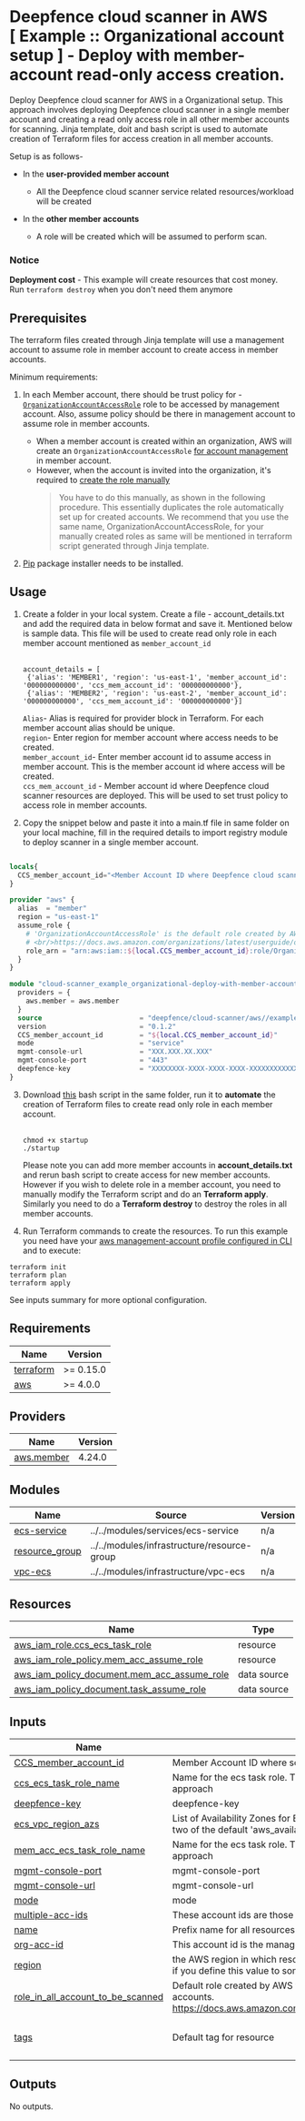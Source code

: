 # Deepfence cloud scanner in AWS<br/>[ Example :: Organizational account setup ] - Deploy with member-account read-only access creation.

Deploy Deepfence cloud scanner for AWS in a Organizational setup. This approach involves deploying Deepfence cloud scanner in a single member account and creating a read only access role in all other member accounts for scanning. Jinja template, doit and bash script is used to automate creation of Terraform files for access creation in all member accounts. <br/>

Setup is as follows-
* In the **user-provided member account**
    * All the Deepfence cloud scanner service related resources/workload will be created

* In the **other member accounts**
    * A role will be created which will be assumed to perform scan.
     
### Notice
**Deployment cost** - This example will create resources that cost money.<br/>Run `terraform destroy` when you don't need them anymore

## Prerequisites

The terraform files created through Jinja template will use a management account to assume role in member account to create access in member accounts.

Minimum requirements:
1. In each Member account, there should be trust policy for -[`OrganizationAccountAccessRole`](https://docs.aws.amazon.com/organizations/latest/userguide/orgs_manage_accounts_access.html) role to be accessed by management account. Also, assume policy should be there in management account to assume role in member accounts.

     * When a member account is created within an organization, AWS will create an `OrganizationAccountAccessRole` [for account management](https://docs.aws.amazon.com/organizations/latest/userguide/orgs_manage_accounts_access.html) in member account. 
     * However, when the account is invited into the organization, it's required to [create the role manually](https://docs.aws.amazon.com/organizations/latest/userguide/orgs_manage_accounts_access.html#orgs_manage_accounts_create-cross-account-role)
       > You have to do this manually, as shown in the following procedure. This essentially duplicates the role automatically set up for created accounts. We recommend that you use the same name, OrganizationAccountAccessRole, for your manually created roles as same will be mentioned in terraform script generated through Jinja template.

2. [Pip](https://pip.pypa.io/en/stable/installation/) package installer needs to be installed.

## Usage

1. Create a folder in your local system. Create a file - account_details.txt and add the required data in below format and save it. Mentioned below is sample data. This file will be used to create read only role in each member account mentioned as `member_account_id` <br><br>
   ```
   account_details = [
    {'alias': 'MEMBER1', 'region': 'us-east-1', 'member_account_id': '000000000000', 'ccs_mem_account_id': '000000000000'},
    {'alias': 'MEMBER2', 'region': 'us-east-2', 'member_account_id': '000000000000', 'ccs_mem_account_id': '000000000000'}]
    ```

   `Alias`- Alias is required for provider block in Terraform. For each member account alias should be unique.<br>
   `region`- Enter region for member account where access needs to be created.<br>
   `member_account_id`- Enter member account id to assume access in member account. This is the member account id where access will be created.<br>
   `ccs_mem_account_id` - Member account id where Deepfence cloud scanner resources are deployed. This will be used to set trust policy to access role in member accounts.<br>

2. Copy the snippet below and paste it into a main.tf file in same folder on your local machine, fill in the required details to import registry module to deploy scanner in a single member account.

```terraform

locals{
  CCS_member_account_id="<Member Account ID where Deepfence cloud scanner resources will be deployed> eg. XXXXXXXXXXXX"
}

provider "aws" {
  alias  = "member"
  region = "us-east-1"
  assume_role {
    # 'OrganizationAccountAccessRole' is the default role created by AWS for managed-account users to be able to admin member accounts.
    # <br/>https://docs.aws.amazon.com/organizations/latest/userguide/orgs_manage_accounts_access.html
    role_arn = "arn:aws:iam::${local.CCS_member_account_id}:role/OrganizationAccountAccessRole"
  }
}

module "cloud-scanner_example_organizational-deploy-with-member-account-read-only-access-creation" {
  providers = {
    aws.member = aws.member
  }
  source                        = "deepfence/cloud-scanner/aws//examples/organizational-deploy-with-member-account-read-only-access-creation"
  version                       = "0.1.2"
  CCS_member_account_id         = "${local.CCS_member_account_id}"
  mode                          = "service"
  mgmt-console-url              = "XXX.XXX.XX.XXX"
  mgmt-console-port             = "443"
  deepfence-key                 = "XXXXXXXX-XXXX-XXXX-XXXX-XXXXXXXXXXXX"
}
```
3. Download [this](https://github.com/deepfence/terraform-aws-cloud-scanner/blob/aws-alt-fix-cyclic-dep/examples/organizational-deploy-with-member-account-read-only-access-creation/startup.sh) bash script in the same folder, run it to **automate** the creation of Terraform files to create read only role in each member account. <br><br>
   ```shell
   chmod +x startup
   ./startup
   ```

   Please note you can add more member accounts in **account_details.txt** and rerun bash script to create access for new member accounts. However if you wish to delete role in a member account, you need to manually modify the Terraform script and do an **Terraform apply**. Similarly you need to do a **Terraform destroy** to destroy the roles in all member accounts.

4. Run Terraform commands to create the resources. To run this example you need have your [aws management-account profile configured in CLI](https://docs.aws.amazon.com/cli/latest/userguide/cli-configure-profiles.html) and to execute:
```shell
terraform init
terraform plan
terraform apply
```

See inputs summary for more optional configuration.

## Requirements

| Name | Version |
|------|---------|
| <a name="requirement_terraform"></a> [terraform](#requirement\_terraform) | >= 0.15.0 |
| <a name="requirement_aws"></a> [aws](#requirement\_aws) | >= 4.0.0 |

## Providers

| Name | Version |
|------|---------|
| <a name="provider_aws.member"></a> [aws.member](#provider\_aws.member) | 4.24.0 |

## Modules

| Name | Source | Version |
|------|--------|---------|
| <a name="module_ecs-service"></a> [ecs-service](#module\_ecs-service) | ../../modules/services/ecs-service | n/a |
| <a name="module_resource_group"></a> [resource\_group](#module\_resource\_group) | ../../modules/infrastructure/resource-group | n/a |
| <a name="module_vpc-ecs"></a> [vpc-ecs](#module\_vpc-ecs) | ../../modules/infrastructure/vpc-ecs | n/a |

## Resources

| Name | Type |
|------|------|
| [aws_iam_role.ccs_ecs_task_role](https://registry.terraform.io/providers/hashicorp/aws/latest/docs/resources/iam_role) | resource |
| [aws_iam_role_policy.mem_acc_assume_role](https://registry.terraform.io/providers/hashicorp/aws/latest/docs/resources/iam_role_policy) | resource |
| [aws_iam_policy_document.mem_acc_assume_role](https://registry.terraform.io/providers/hashicorp/aws/latest/docs/data-sources/iam_policy_document) | data source |
| [aws_iam_policy_document.task_assume_role](https://registry.terraform.io/providers/hashicorp/aws/latest/docs/data-sources/iam_policy_document) | data source |

## Inputs

| Name | Description | Type | Default | Required |
|------|-------------|------|---------|:--------:|
| <a name="input_CCS_member_account_id"></a> [CCS\_member\_account\_id](#input\_CCS\_member\_account\_id) | Member Account ID where scanner resources will be deployed | `string` | `""` | no |
| <a name="input_ccs_ecs_task_role_name"></a> [ccs\_ecs\_task\_role\_name](#input\_ccs\_ecs\_task\_role\_name) | Name for the ecs task role. This is only required to resolve cyclic dependency with organizational approach | `string` | `"organizational-ECSTaskRole"` | no |
| <a name="input_deepfence-key"></a> [deepfence-key](#input\_deepfence-key) | deepfence-key | `string` | `""` | no |
| <a name="input_ecs_vpc_region_azs"></a> [ecs\_vpc\_region\_azs](#input\_ecs\_vpc\_region\_azs) | List of Availability Zones for ECS VPC creation. e.g.: ["apne1-az1", "apne1-az2"]. If defaulted, two of the default 'aws\_availability\_zones' datasource will be taken | `list(string)` | `[]` | no |
| <a name="input_mem_acc_ecs_task_role_name"></a> [mem\_acc\_ecs\_task\_role\_name](#input\_mem\_acc\_ecs\_task\_role\_name) | Name for the ecs task role. This is only required to resolve cyclic dependency with organizational approach | `string` | `""` | no |
| <a name="input_mgmt-console-port"></a> [mgmt-console-port](#input\_mgmt-console-port) | mgmt-console-port | `string` | `"443"` | no |
| <a name="input_mgmt-console-url"></a> [mgmt-console-url](#input\_mgmt-console-url) | mgmt-console-url | `string` | `""` | no |
| <a name="input_mode"></a> [mode](#input\_mode) | mode | `string` | `"service"` | no |
| <a name="input_multiple-acc-ids"></a> [multiple-acc-ids](#input\_multiple-acc-ids) | These account ids are those where scanning will be done | `string` | `""` | no |
| <a name="input_name"></a> [name](#input\_name) | Prefix name for all resources | `string` | `"deepfence-cloud-scanner"` | no |
| <a name="input_org-acc-id"></a> [org-acc-id](#input\_org-acc-id) | This account id is the management account id which is there in an organizational setup | `string` | `""` | no |
| <a name="input_region"></a> [region](#input\_region) | the AWS region in which resources are created, you must set the availability\_zones variable as well if you define this value to something other than the default | `string` | `"us-east-1"` | no |
| <a name="input_role_in_all_account_to_be_scanned"></a> [role\_in\_all\_account\_to\_be\_scanned](#input\_role\_in\_all\_account\_to\_be\_scanned) | Default role created by AWS for management-account users to be able to admin member accounts.<br/>https://docs.aws.amazon.com/organizations/latest/userguide/orgs_manage_accounts_access.html | `string` | `"deepfence-cloud-scanner-mem-acc-read-only-access"` | no |
| <a name="input_tags"></a> [tags](#input\_tags) | Default tag for resource | `map(string)` | <pre>{<br>  "product": "deepfence-cloud-scanner"<br>}</pre> | no |

## Outputs

No outputs.
